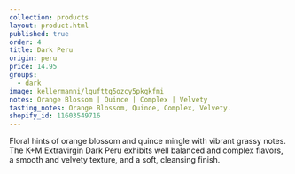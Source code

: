 ```yaml
---
collection: products
layout: product.html
published: true
order: 4
title: Dark Peru  
origin: peru
price: 14.95
groups:
  - dark
image: kellermanni/lgufttg5ozcy5pkgkfmi
notes: Orange Blossom | Quince | Complex | Velvety
tasting_notes: Orange Blossom, Quince, Complex, Velvety.
shopify_id: 11603549716
---
```

Floral hints of orange blossom and quince mingle with vibrant grassy notes. The K+M Extravirgin Dark Peru exhibits well balanced and complex flavors, a smooth and velvety texture, and a soft, cleansing finish.